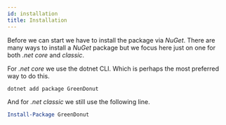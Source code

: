 ```yaml
---
id: installation
title: Installation
---
```


Before we can start we have to install the package via _NuGet_. There are many ways to install a
_NuGet_ package but we focus here just on one for both _.net core_ and _classic_.

For _.net core_ we use the dotnet CLI. Which is perhaps the most preferred way to do this.

```powershell
dotnet add package GreenDonut
```

And for _.net classic_ we still use the following line.

```powershell
Install-Package GreenDonut
```
